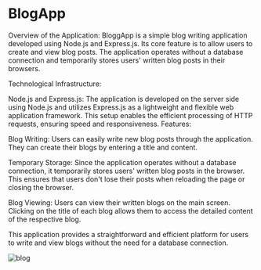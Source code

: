 # BlogApp


Overview of the Application:
BloggApp is a simple blog writing application developed using Node.js and Express.js. Its core feature is to allow users to create and view blog posts. The application operates without a database connection and temporarily stores users' written blog posts in their browsers.

Technological Infrastructure:

Node.js and Express.js: The application is developed on the server side using Node.js and utilizes Express.js as a lightweight and flexible web application framework. This setup enables the efficient processing of HTTP requests, ensuring speed and responsiveness.
Features:

Blog Writing: Users can easily write new blog posts through the application. They can create their blogs by entering a title and content.

Temporary Storage: Since the application operates without a database connection, it temporarily stores users' written blog posts in the browser. This ensures that users don't lose their posts when reloading the page or closing the browser.

Blog Viewing: Users can view their written blogs on the main screen. Clicking on the title of each blog allows them to access the detailed content of the respective blog.

This application provides a straightforward and efficient platform for users to write and view blogs without the need for a database connection.


![blog](https://github.com/ozgeerkskn/BlogApp/assets/105421946/f15cde00-4a62-4223-8015-2d6c4241aab5)
